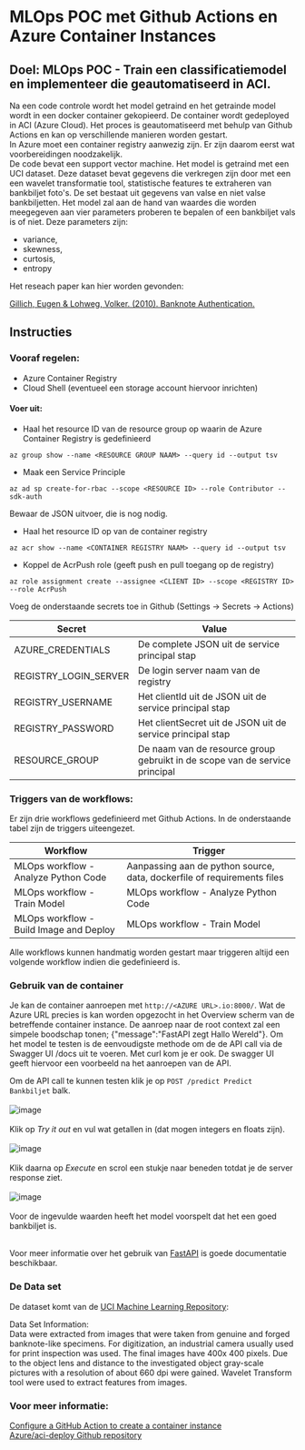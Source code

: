 # MLOps POC met Github Actions en Azure Container Instances

## Doel: MLOps POC - Train een classificatiemodel en implementeer die geautomatiseerd in ACI.<br>
Na een code controle wordt het model getraind en het getrainde model wordt in een docker container gekopieerd. De container wordt gedeployed in ACI (Azure Cloud). Het proces is geautomatiseerd met behulp van Github Actions en kan op verschillende manieren worden gestart.<br>
In Azure moet een container registry aanwezig zijn. Er zijn daarom eerst wat voorbereidingen noodzakelijk.<br>
De code bevat een support vector machine. Het model is getraind met een UCI dataset. Deze dataset bevat gegevens die verkregen zijn door met een een wavelet transformatie tool, statistische features te extraheren van bankbiljet foto's. De set bestaat uit gegevens van valse en niet valse bankbiljetten.
Het model zal aan de hand van waardes die worden meegegeven aan vier parameters proberen te bepalen of een bankbiljet vals is of niet. Deze parameters zijn:
- variance,
- skewness,
- curtosis,
- entropy

Het reseach paper kan hier worden gevonden:

[Gillich, Eugen & Lohweg, Volker. (2010). Banknote Authentication. ](https://www.researchgate.net/publication/266673146_Banknote_Authentication)

## Instructies

### Vooraf regelen:
- Azure Container Registry
- Cloud Shell (eventueel een storage account hiervoor inrichten)

#### Voer uit:
- Haal het resource ID van de resource group op waarin de Azure Container Registry is gedefinieerd
```
az group show --name <RESOURCE GROUP NAAM> --query id --output tsv
```

- Maak een Service Principle
```
az ad sp create-for-rbac --scope <RESOURCE ID> --role Contributor --sdk-auth
```
Bewaar de JSON uitvoer, die is nog nodig.

- Haal het resource ID op van de container registry
```
az acr show --name <CONTAINER REGISTRY NAAM> --query id --output tsv
```

- Koppel de AcrPush role (geeft push en pull toegang op de registry)
```
az role assignment create --assignee <CLIENT ID> --scope <REGISTRY ID> --role AcrPush
```

Voeg de onderstaande secrets toe in Github (Settings -> Secrets -> Actions)

| **Secret**        | **Value**         |
| ----------------- |-------------------|
| AZURE_CREDENTIALS | De complete JSON uit de service principal stap |
| REGISTRY_LOGIN_SERVER | De login server naam van de registry |
| REGISTRY_USERNAME | Het clientId uit de JSON uit de service principal stap |
| REGISTRY_PASSWORD | Het clientSecret uit de JSON uit de service principal stap |
| RESOURCE_GROUP | De naam van de resource group gebruikt in de scope van de service principal |


### Triggers van de workflows:
Er zijn drie workflows gedefinieerd met Github Actions. In de onderstaande tabel zijn de triggers uiteengezet.

| **Workflow**        | **Trigger**         |
| ------------------- | -------------------- |
| MLOps workflow - Analyze Python Code | Aanpassing aan de python source, data, dockerfile of requirements files|
| MLOps workflow - Train Model | MLOps workflow - Analyze Python Code |
| MLOps workflow - Build Image and Deploy | MLOps workflow - Train Model |

Alle workflows kunnen handmatig worden gestart maar triggeren altijd een volgende workflow indien die gedefinieerd is.


### Gebruik van de container
Je kan de container aanroepen met ```http://<AZURE URL>.io:8000/```. Wat de Azure URL precies is kan worden opgezocht in het Overview scherm van de betreffende container instance. De aanroep naar de root context zal een simpele boodschap tonen; {"message":"FastAPI zegt Hallo Wereld"}. Om het model te testen is de eenvoudigste methode om de de API call via de Swagger UI /docs uit te voeren. Met curl kom je er ook. De swagger UI geeft hiervoor een voorbeeld na het aanroepen van de API.

Om de API call te kunnen testen klik je op ```POST /predict Predict Bankbiljet``` balk.<br><br>
![image](https://user-images.githubusercontent.com/57792298/178727346-20b3326b-e23f-4e2a-a47e-2f9b221102b1.png)<br><br>
Klik op *Try it out* en vul wat getallen in (dat mogen integers en floats zijn).<br><br>
![image](https://user-images.githubusercontent.com/57792298/178727631-9d2197d4-38f6-4f8c-9e35-dab46781b736.png)<br><br>
Klik daarna op *Execute* en scrol een stukje naar beneden totdat je de server response ziet.<br><br>
![image](https://user-images.githubusercontent.com/57792298/178727910-00db5d50-ebb8-4ad5-b48f-1b70ae07332f.png)<br><br>
Voor de ingevulde waarden heeft het model voorspelt dat het een goed bankbiljet is.<br><br>

Voor meer informatie over het gebruik van [FastAPI](https://fastapi.tiangolo.com/ "FastAPI documentatie") is goede documentatie beschikbaar.

### De Data set
De dataset komt van de [UCI Machine Learning Repository](https://archive.ics.uci.edu/ml/datasets/banknote+authentication "UCI Machine Learning Repository"):

Data Set Information:<br>
Data were extracted from images that were taken from genuine and forged banknote-like specimens. For digitization, an industrial camera usually used for print inspection was used. The final images have 400x 400 pixels. Due to the object lens and distance to the investigated object gray-scale pictures with a resolution of about 660 dpi were gained. Wavelet Transform tool were used to extract features from images.

### Voor meer informatie:
[Configure a GitHub Action to create a container instance](https://docs.microsoft.com/en-us/azure/container-instances/container-instances-github-action)<br>
[Azure/aci-deploy Github repository](https://github.com/Azure/aci-deploy)

